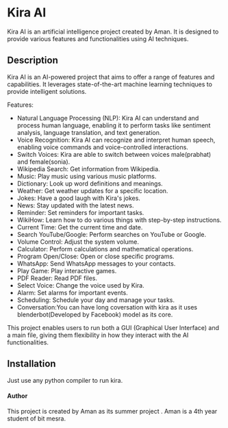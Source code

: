 # Kira AI

Kira AI is an artificial intelligence project created by Aman. It is designed to provide various features and functionalities using AI techniques.

## Description

Kira AI is an AI-powered project that aims to offer a range of features and capabilities. It leverages state-of-the-art machine learning techniques to provide intelligent solutions.

Features:
- Natural Language Processing (NLP): Kira AI can understand and process human language, enabling it to perform tasks like sentiment analysis, language translation, and text generation.
- Voice Recognition: Kira AI can recognize and interpret human speech, enabling voice commands and voice-controlled interactions.
- Switch Voices: Kira are able to switch between voices male(prabhat) and female(sonia).
- Wikipedia Search: Get information from Wikipedia.
- Music: Play music using various music platforms.
- Dictionary: Look up word definitions and meanings.
- Weather: Get weather updates for a specific location.
- Jokes: Have a good laugh with Kira's jokes.
- News: Stay updated with the latest news.
- Reminder: Set reminders for important tasks.
- WikiHow: Learn how to do various things with step-by-step instructions.
- Current Time: Get the current time and date.
- Search YouTube/Google: Perform searches on YouTube or Google.
- Volume Control: Adjust the system volume.
- Calculator: Perform calculations and mathematical operations.
- Program Open/Close: Open or close specific programs.
- WhatsApp: Send WhatsApp messages to your contacts.
- Play Game: Play interactive games.
- PDF Reader: Read PDF files.
- Select Voice: Change the voice used by Kira.
- Alarm: Set alarms for important events.
- Scheduling: Schedule your day and manage your tasks.
- Conversation:You can have long coversation with kira as it uses blenderbot(Developed by Facebook) model as its core.

This project enables users to run both a GUI (Graphical User Interface) and a main file, giving them flexibility in how they interact with the AI functionalities.

## Installation

Just use any python compiler to run kira.

#### Author

This project is created by Aman as its summer project . Aman is a 4th year student of bit mesra.